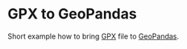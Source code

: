 # GPX to GeoPandas
Short example how to bring [GPX](https://en.wikipedia.org/wiki/GPS_Exchange_Format) file to [GeoPandas](http://geopandas.org/).
